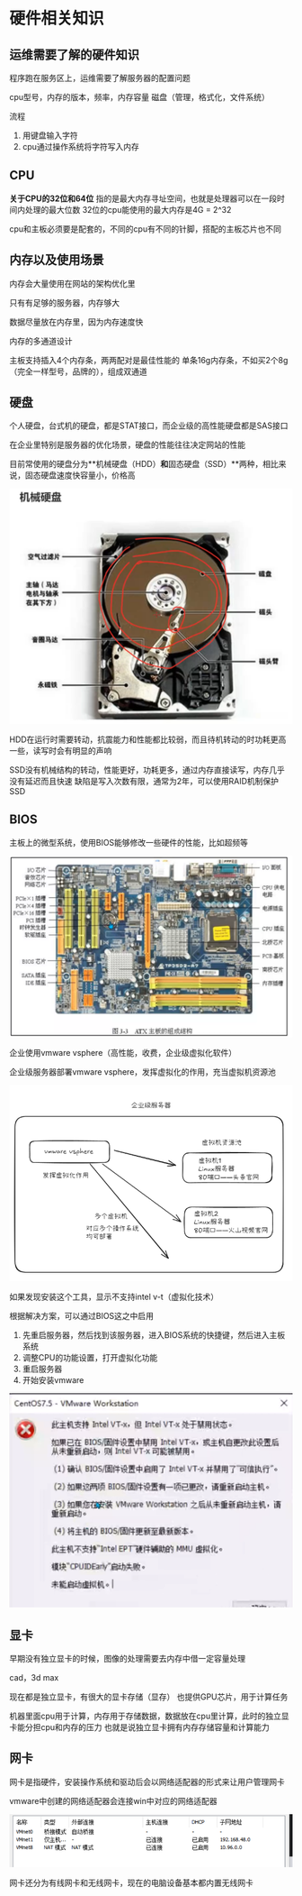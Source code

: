 # 硬件相关知识

## 运维需要了解的硬件知识

程序跑在服务区上，运维需要了解服务器的配置问题

cpu型号，内存的版本，频率，内存容量
磁盘（管理，格式化，文件系统）

流程

1. 用键盘输入字符
2. cpu通过操作系统将字符写入内存

## CPU

**关于CPU的32位和64位**
指的是最大内存寻址空间，也就是处理器可以在一段时间内处理的最大位数
32位的cpu能使用的最大内存是4G = 2^32

cpu和主板必须要是配套的，不同的cpu有不同的针脚，搭配的主板芯片也不同

## 内存以及使用场景

内存会大量使用在网站的架构优化里

只有有足够的服务器，内存够大

数据尽量放在内存里，因为内存速度快

内存的多通道设计

主板支持插入4个内存条，两两配对是最佳性能的
单条16g内存条，不如买2个8g（完全一样型号，品牌的），组成双通道

## 硬盘

个人硬盘，台式机的硬盘，都是STAT接口，而企业级的高性能硬盘都是SAS接口

在企业里特别是服务器的优化场景，硬盘的性能往往决定网站的性能

目前常使用的硬盘分为**机械硬盘（HDD）**和**固态硬盘（SSD）**两种，相比来说，固态硬盘速度快容量小，价格高

<img src="./assets/image-20250629115025007.png" alt="image-20250629115025007" style="zoom:50%;" />

HDD在运行时需要转动，抗震能力和性能都比较弱，而且待机转动的时功耗更高一些，读写时会有明显的声响

SSD没有机械结构的转动，性能更好，功耗更多，通过内存直接读写，内存几乎没有延迟而且快速
缺陷是写入次数有限，通常为2年，可以使用RAID机制保护SSD

## BIOS

主板上的微型系统，使用BIOS能够修改一些硬件的性能，比如超频等

<img src="./assets/image-20250629115648860.png" alt="image-20250629115648860" style="zoom: 50%;" />

企业使用vmware vsphere（高性能，收费，企业级虚拟化软件）

企业级服务器部署vmware vsphere，发挥虚拟化的作用，充当虚拟机资源池

<img src="./assets/image-20250629120438148.png" alt="image-20250629120438148" style="zoom:80%;" />

如果发现安装这个工具，显示不支持intel v-t（虚拟化技术）

根据解决方案，可以通过BIOS这之中启用

1. 先重启服务器，然后找到该服务器，进入BIOS系统的快捷键，然后进入主板系统
2. 调整CPU的功能设置，打开虚拟化功能
3. 重启服务器
4. 开始安装vmware

<img src="./assets/image-20250629120653311.png" alt="image-20250629120653311" style="zoom:67%;" />

## 显卡

早期没有独立显卡的时候，图像的处理需要去内存中借一定容量处理

cad，3d max

现在都是独立显卡，有很大的显卡存储（显存）
也提供GPU芯片，用于计算任务

机器里面cpu用于计算，内存用于存储数据，数据放在cpu里计算，此时的独立显卡能分担cpu和内存的压力
也就是说独立显卡拥有内存存储容量和计算能力

## 网卡

网卡是指硬件，安装操作系统和驱动后会以网络适配器的形式来让用户管理网卡

vmware中创建的网络适配器会连接win中对应的网络适配器

![image-20250629131040206](./assets/image-20250629131040206.png)

网卡还分为有线网卡和无线网卡，现在的电脑设备基本都内置无线网卡